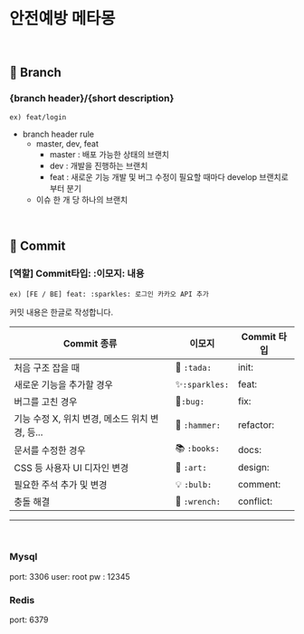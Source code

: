 # 안전예방 메타몽

<br>

## 🤝 Branch

### {branch header}/{short description}

`ex) feat/login`

- branch header rule
  - master, dev, feat
    - master : 배포 가능한 상태의 브랜치
    - dev : 개발을 진행하는 브랜치
    - feat : 새로운 기능 개발 및 버그 수정이 필요할 때마다 develop 브랜치로부터 분기
  - 이슈 한 개 당 하나의 브랜치

<br>

## 🤝 Commit

### [역할] Commit타입: :이모지: 내용

`ex) [FE / BE] feat: :sparkles: 로그인 카카오 API 추가`

커밋 내용은 한글로 작성합니다.

| Commit 종류 | 이모지	|  Commit 타입| 
| -- | -- | -- | 
| 처음 구조 잡을 때 | 🎉  `:tada:` | init:| 
| 새로운 기능을 추가할 경우 | ✨`:sparkles:`	| feat:| 
| 버그를 고친 경우 | 🐛`:bug:`	| fix:| 
| 기능 수정 X, 위치 변경, 메소드 위치 변경, 등...	| 🔨 `:hammer:`	| refactor:| 
| 문서를 수정한 경우 | 📚 `:books:`| docs:| 
| CSS 등 사용자 UI 디자인 변경	| 🎨 `:art:`	| design:|
| 필요한 주석 추가 및 변경 | 💡 `:bulb:` | comment: |
| 충돌 해결 | :wrench: `:wrench:` | conflict: |

-----
<br>

### Mysql
port: 3306
user: root
pw : 12345

### Redis
port: 6379

